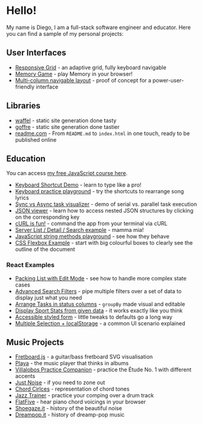 # Hello!

My name is Diego, I am a full-stack software engineer and educator. Here you can find a sample of my personal projects:

## User Interfaces

- [Responsive Grid](https://y0vl1d-3000.csb.app/) - an adaptive grid, fully keyboard navigable
- [Memory Game](https://ltsuc6.csb.app/) - play Memory in your browser!
- [Multi-column navigable layout](https://pm52t.csb.app/) - proof of concept for a power-user-friendly interface

## Libraries

- [waffel](https://moonwave99.github.io/waffel/) - static site generation done tasty
- [goffre](https://moonwave99.github.io/goffre/) - static site generation done tastier
- [readme.com](https://github.com/moonwave99/readme.com) - From `README.md` to `index.html` in one touch, ready to be published online

## Education

You can access [my free JavaScript course here](https://moonwave99.github.io/javascript-from-zero).

- [Keyboard Shortcut Demo](https://ntmhg.csb.app/) - learn to type like a pro!
- [Keyboard practice playground](https://hk1mkw.csb.app/) - try the shortcuts to rearrange song lyrics
- [Sync vs Async task visualizer](https://xwxy7p.csb.app/) - demo of serial vs. parallel task execution
- [JSON viewer](https://grqxtp.csb.app/) - learn how to access nested JSON structures by clicking on the corresponding key
- [cURL is fun!](https://vh3qr-3000.csb.app/) - command the app from your terminal via cURL
- [Server List / Detail / Search example](https://t7x010-8080.csb.app/) - mamma mia!
- [JavaScript string methods playground](https://6cpqpr.csb.app/) - see how they behave
- [CSS Flexbox Example](https://msrws7.csb.app/) - start with big colourful boxes to clearly see the outline of the document

### React Examples

- [Packing List with Edit Mode](https://wxq6rf.csb.app/) - see how to handle more complex state cases
- [Advanced Search Filters](https://w68shq.csb.app/) - pipe multiple filters over a set of data to display just what you need
- [Arrange Tasks in status columns](https://m2s3g9.csb.app/) - `groupBy` made visual and editable
- [Display Sport Stats from given data](https://psd65t-5173.csb.app/) - it works exactly like you think
- [Accessible styled form](https://sst5vx.csb.app/) - little tweaks to defaults go a long way
- [Multiple Selection + localStorage](https://codesandbox.io/p/sandbox/multiple-selection-localstorage-66vxrd) - a common UI scenario explained

## Music Projects

- [Fretboard.js](https://moonwave99.github.io/fretboard.js/) - a guitar/bass fretboard SVG visualisation
- [Playa](https://moonwave99.github.io/playa/) - the music player that thinks in albums
- [Villalobos Practice Companion](https://villa-lobos-trainer.vercel.app/) - practice the Étude No. 1 with different accents
- [Just Noise](https://moonwave99.github.io/justnoise/) - if you need to zone out
- [Chord Cirlces](https://moonwave99.github.io/music-experiments/circle-chords) - representation of chord tones
- [Jazz Trainer](https://two-five-one-trainer.vercel.app/) - practice your comping over a drum track
- [FlatFive](https://flatfive.netlify.app/sketch?p=IyBoZWxsbyEKIyBzZWUgdGhlIEhlbHAgc2VjdGlvbiB0byBrbm93IGhvdyB0byB3cml0ZSB5b3VyIHNrZXRjaAprZXk6IEVtCm1ldGVyOiA0LzQKdGl0bGU6IE15IE5ldyBTa2V0Y2gKCiMgd3JpdGUgY2hvcmRzIGJlbG93IG9uIHNlcGFyYXRlIGxpbmVzCkVzdXMyCkFtNgpDIzExCkI3IzUKRW05) - hear piano chord voicings in your browser
- [Shoegaze.it](https://shoegaze.netlify.app/en/) - history of the beautiful noise
- [Dreampop.it](https://dreampop.it) - history of dreamp-pop music
